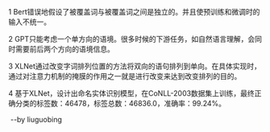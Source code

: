 1 Bert错误地假设了被覆盖词与被覆盖词之间是独立的。并且使预训练和微调时的输入不统一。

2 GPT只能考虑一个单方向的语境。很多时候的下游任务，如自然语言理解，会同时需要前后两个方向的语境信息。

3  XLNet通过改变字词排列位置的方法将双向的语句排列到单向。在具体实现时，通过对注意力机制的掩膜的作用之一就是进行改变来达到改变排列的目的。

4 基于XLNet，设计出命名实体识别模型，在CoNLL-2003数据集上训练，最终正确分类的标签数：46478，标签总数：46836.0，准确率：99.24%。

​																																--by liuguobing